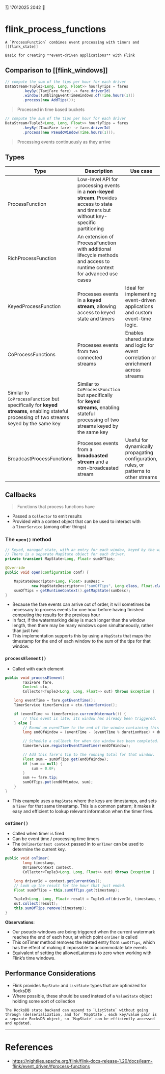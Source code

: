 🗓️ 17012025 2042
📎

# flink_process_functions

```ad-abstract
A `ProcessFunction` combines event processing with timers and [[flink_state]]

Basic for creating **event-driven applications** with Flink
```

## Comparison to [[flink_windows]]
```java
// compute the sum of the tips per hour for each driver
DataStream<Tuple3<Long, Long, Float>> hourlyTips = fares
        .keyBy((TaxiFare fare) -> fare.driverId)
        .window(TumblingEventTimeWindows.of(Time.hours(1)))
        .process(new AddTips());
```
> Processed in time based buckets

```java
// compute the sum of the tips per hour for each driver
DataStream<Tuple3<Long, Long, Float>> hourlyTips = fares
        .keyBy((TaxiFare fare) -> fare.driverId)
        .process(new PseudoWindow(Time.hours(1)));
```
> Processing events continuously as they arrive

## Types

| Type                                                                                                                                     | Description                                                                                                                              | Use case                                                                              |
| ---------------------------------------------------------------------------------------------------------------------------------------- | ---------------------------------------------------------------------------------------------------------------------------------------- | ------------------------------------------------------------------------------------- |
| ProcessFunction                                                                                                                          | Low-level API for processing events in a **non-keyed stream**. Provides access to state and timers but without key-specific partitioning |                                                                                       |
| RichProcessFunction                                                                                                                      | An extension of ProcessFunction with additional lifecycle methods and access to runtime context for advanced use cases                   |                                                                                       |
| KeyedProcessFunction                                                                                                                     | Processes events in a **keyed stream**, allowing access to keyed state and timers                                                        | Ideal for implementing event-driven applications and custom event-time logic.         |
| CoProcessFunctions                                                                                                                       | Processes events from two connected streams                                                                                              | Enables shared state and logic for event correlation or enrichment across streams     |
| Similar to `CoProcessFunction` but specifically for **keyed streams**, enabling stateful processing of two streams keyed by the same key | Similar to `CoProcessFunction` but specifically for **keyed streams**, enabling stateful processing of two streams keyed by the same key |                                                                                       |
| BroadcastProcessFunctions                                                                                                                | Processes events from a **broadcasted stream** and a non-broadcasted stream                                                              | Useful for dynamically propagating configuration, rules, or patterns to other streams |

## Callbacks

> Functions that process functions have

- Passed a `Collector` to emit results
- Provided with a context object that can be used to interact with a `TimerService` (among other things)

### The `open()` method

```java
// Keyed, managed state, with an entry for each window, keyed by the window's end time.
// There is a separate MapState object for each driver.
private transient MapState<Long, Float> sumOfTips;

@Override
public void open(Configuration conf) {

    MapStateDescriptor<Long, Float> sumDesc =
            new MapStateDescriptor<>("sumOfTips", Long.class, Float.class);
    sumOfTips = getRuntimeContext().getMapState(sumDesc);
}
```

- Because the fare events can arrive out of order, it will sometimes be necessary to process events for one hour before having finished computing the results for the previous hour
- In fact, if the watermarking delay is much longer than the window length, then there may be many windows open simultaneously, rather than just two
- This implementation supports this by using a `MapState` that maps the timestamp for the end of each window to the sum of the tips for that window.



### `processElement()`
- Called with each element
```java
public void processElement(
        TaxiFare fare,
        Context ctx,
        Collector<Tuple3<Long, Long, Float>> out) throws Exception {

    long eventTime = fare.getEventTime();
    TimerService timerService = ctx.timerService();

    if (eventTime <= timerService.currentWatermark()) {
        // This event is late; its window has already been triggered.
    } else {
        // Round up eventTime to the end of the window containing this event.
        long endOfWindow = (eventTime - (eventTime % durationMsec) + durationMsec - 1);

        // Schedule a callback for when the window has been completed.
        timerService.registerEventTimeTimer(endOfWindow);

        // Add this fare's tip to the running total for that window.
        Float sum = sumOfTips.get(endOfWindow);
        if (sum == null) {
            sum = 0.0F;
        }
        sum += fare.tip;
        sumOfTips.put(endOfWindow, sum);
    }
}
```

- This example uses a `MapState` where the keys are timestamps, and sets a `Timer` for that same timestamp. This is a common pattern; it makes it easy and efficient to lookup relevant information when the timer fires.

### `onTimer()`
- Called when timer is fired
- Can be event time / processing time timers
- The `OnTimerContext context` passed in to `onTimer` can be used to determine the current key.

```java
public void onTimer(
        long timestamp, 
        OnTimerContext context, 
        Collector<Tuple3<Long, Long, Float>> out) throws Exception {

    long driverId = context.getCurrentKey();
    // Look up the result for the hour that just ended.
    Float sumOfTips = this.sumOfTips.get(timestamp);

    Tuple3<Long, Long, Float> result = Tuple3.of(driverId, timestamp, sumOfTips);
    out.collect(result);
    this.sumOfTips.remove(timestamp);
}
```

**Observations**:
- Our pseudo-windows are being triggered when the current watermark reaches the end of each hour, at which point `onTimer` is called
- This onTimer method removes the related entry from `sumOfTips`, which has the effect of making it impossible to accommodate late events
- Equivalent of setting the allowedLateness to zero when working with Flink’s time windows.
    

## Performance Considerations

- Flink provides `MapState` and `ListState` types that are optimized for RocksDB
- Where possible, these should be used instead of a `ValueState` object holding some sort of collection

```ad-info
The RocksDB state backend can append to `ListState` without going through (de)serialization, and for `MapState`, each key/value pair is a separate RocksDB object, so `MapState` can be efficiently accessed and updated.
```

---

# References
- https://nightlies.apache.org/flink/flink-docs-release-1.20/docs/learn-flink/event_driven/#process-functions